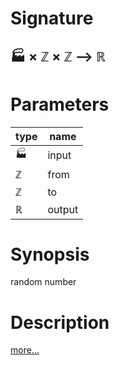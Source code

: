 # Signature
## 🏭 × ℤ × ℤ ⟶ ℝ

# Parameters

| type | name |
|------|------|
|🏭|input|
|ℤ|from|
|ℤ|to|
|ℝ|output|

# Synopsis
random number

# Description

[more...](https://en.wikipedia.org/wiki/Random_number_generation)